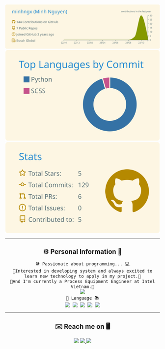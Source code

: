 <p  align="center">
  <img src="https://github.com/MinhNgx/MinhNgx_profile/blob/master/profile-summary-card-output/solarized/0-profile-details.svg">
  </br>
  <img src="https://github.com/MinhNgx/MinhNgx_profile/blob/master/profile-summary-card-output/solarized/2-most-commit-language.svg">
  <img src="https://github.com/MinhNgx/MinhNgx_profile/blob/master/profile-summary-card-output/solarized/3-stats.svg">
  </br>
</p>

---
<h2 align="center"> ⚙️ Personal Information 🔎</h2>
<p align="center">
  <samp>🛠️ Passionate about programming... 💻<br>
   💪Interested in developing system and always excited to learn new technology to apply in my project.🧲 <br>💼And I'm currently a Process Equipment Engineer at Intel Vietnam.🏤<br>
      <img src="https://komarev.com/ghpvc/?username=MinhNgx">
    <br>
    📖 Language 📚<br>
    <img src="https://img.shields.io/badge/C-00599C?style=for-the-badge&logo=c&logoColor=white">
    <img src="https://img.shields.io/badge/MySQL-00000F?style=for-the-badge&logo=mysql&logoColor=white">
    <img src="https://img.shields.io/badge/Python-3776AB?style=for-the-badge&logo=python&logoColor=white">
    <img src="https://img.shields.io/badge/HTML-239120?style=for-the-badge&logo=html5&logoColor=white">
    <img src="https://img.shields.io/badge/CSS-239120?&style=for-the-badge&logo=css3&logoColor=white">
  </samp>
  <br> 
</p>

------
<h2  align="center">✉️ Reach me on 🖥️</h2>
<p align="center">
  <a href="https://www.linkedin.com/in/minhngx/"><img src="https://img.shields.io/badge/Linkedin-minhngx-red?style=social&logo=linkedin" /></a>
  <a href="https://www.facebook.com/minhZminh"><img src="https://img.shields.io/badge/Facebook-minhzminh-red?style=social&logo=facebook" />
  <a href="https://www.youtube.com/channel/UCjZ9kjVhbn6tRY2juZIPu7A"><img src="https://img.shields.io/badge/Youtube-Van%20Minh-red?style=social&logo=youtube" /></a><br>
  
</p>
